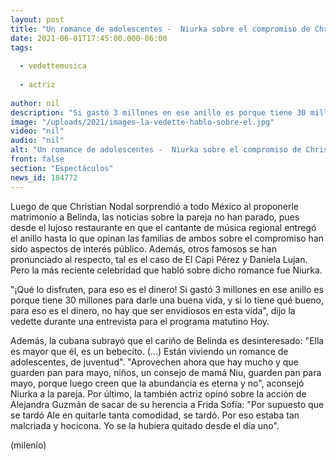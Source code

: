 ```yaml
---
layout: post
title: "Un romance de adolescentes -  Niurka sobre el compromiso de Christian Nodal y Belinda"
date: 2021-06-01T17:45:00.000-06:00
tags:
  
  - vedettemusica
  
  - actriz
  
author: nil
description: "Si gastó 3 millones en ese anillo es porque tiene 30 millones para darle una buena vida, dijo la vedette sobre el anillo que le entregó el cantante a la actriz. "
image: "/uploads/2021/images-la-vedette-hablo-sobre-el.jpg"
video: "nil"
audio: "nil"
alt: "Un romance de adolescentes -  Niurka sobre el compromiso de Christian Nodal y Belinda"
front: false
section: "Espectáculos"
news_id: 184772
---
```


Luego de que Christian Nodal sorprendió a todo México al proponerle matrimonio a Belinda, las noticias sobre la pareja no han parado, pues desde el lujoso restaurante en que el cantante de música regional entregó el anillo hasta lo que opinan las familias de ambos sobre el compromiso han sido aspectos de interés público.  Además, otros famosos se han pronunciado al respecto, tal es el caso de El Capi Pérez y Daniela Lujan.  Pero la más reciente celebridad que habló sobre dicho romance fue Niurka. 

"¡Qué lo disfruten, para eso es el dinero! Si gastó 3 millones en ese anillo es porque tiene 30 millones para darle una buena vida, y si lo tiene qué bueno, para eso es el dinero, no hay que ser envidiosos en esta vida", dijo la vedette durante una entrevista para el programa matutino Hoy. 

Además, la cubana subrayó que el cariño de Belinda es desinteresado: "Ella es mayor que él, es un bebecito. (...) Están viviendo un romance de adolescentes, de juventud". "Aprovechen ahora que hay mucho y que guarden pan para mayo, niños, un consejo de mamá Niu, guarden pan para mayo, porque luego creen que la abundancia es eterna y no", aconsejó Niurka a la pareja. Por último, la también actriz opinó sobre la acción de Alejandra Guzmán de sacar de su herencia a Frida Sofía: "Por supuesto que se tardó Ale en quitarle tanta comodidad, se tardó. Por eso estaba tan malcriada y hocicona. Yo se la hubiera quitado desde el día uno". 

(milenio)